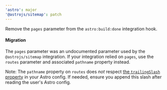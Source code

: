 ```yaml
---
'astro': major
'@astrojs/sitemap': patch
---
```


Remove the `pages` parameter from the `astro:build:done` integration hook.

#### Migration

The `pages` parameter was an undocumented parameter used by the `@astrojs/sitemap` integration. If your integration relied on `pages`, use the `routes` parameter and associated `pathname` property instead.

Note: The `pathname` property on `routes` does _not_ respect [the `trailingSlash` property](https://docs.astro.build/en/reference/configuration-reference/#trailingslash) in your Astro config. If needed, ensure you append this slash after reading the user's Astro config.
